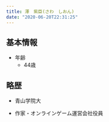 ```yaml
---
title: 澤　紫臣(さわ　しおん)
date: "2020-06-20T22:31:25"
---
```


## 基本情報
* 年齢
  * 44歳

## 略歴

* 青山学院大

* 作家・オンラインゲーム運営会社役員

